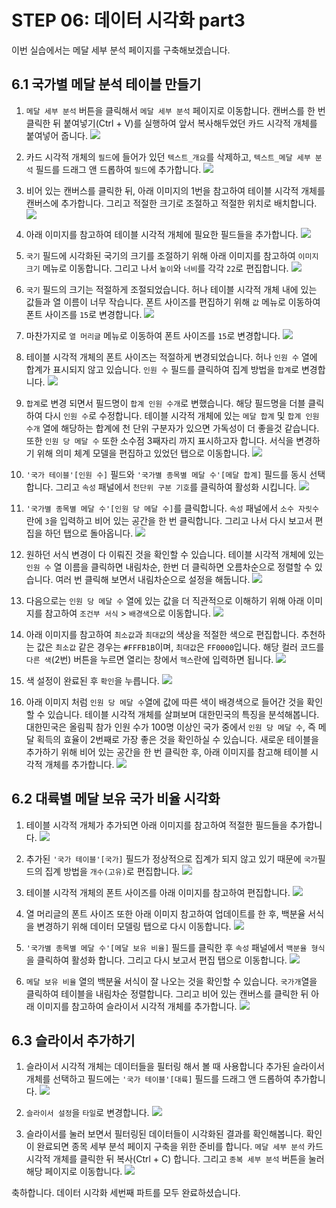 # STEP 06: 데이터 시각화 part3

이번 실습에서는 메달 세부 분석 페이지를 구축해보겠습니다.

## 6.1 국가별 메달 분석 테이블 만들기

1. `메달 세부 분석` 버튼을 클릭해서 `메달 세부 분석` 페이지로 이동합니다. 캔버스를 한 번 클릭한 뒤 붙여넣기(Ctrl + V)를 실행하여 앞서 복사해두었던 카드 시각적 개체를 붙여넣어 줍니다.
![](../imgs/06-data-visualization-part3-001.png)

2. 카드 시각적 개체의 `필드`에 들어가 있던 `텍스트_개요`를 삭제하고, `텍스트_메달 세부 분석` 필드를 드래그 앤 드롭하여 `필드`에 추가합니다.
![](../imgs/06-data-visualization-part3-002.png)

3. 비어 있는 캔버스를 클릭한 뒤, 아래 이미지의 1번을 참고하여 테이블 시각적 개체를 캔버스에 추가합니다. 그리고 적절한 크기로 조절하고 적절한 위치로 배치합니다.
![](../imgs/06-data-visualization-part3-003.png)

4. 아래 이미지를 참고하여 테이블 시각적 개체에 필요한 필드들을 추가합니다.
![](../imgs/06-data-visualization-part3-004.png)

5. `국기` 필드에 시각화된 국기의 크기를 조절하기 위해 아래 이미지를 참고하여 `이미지 크기` 메뉴로 이동합니다. 그리고 나서 `높이`와 `너비`를 각각 `22`로 편집합니다.
![](../imgs/06-data-visualization-part3-005.png)

6. `국기` 필드의 크기는 적절하게 조절되었습니다. 허나 테이블 시각적 개체 내에 있는 값들과 열 이름이 너무 작습니다. 폰트 사이즈를 편집하기 위해 `값` 메뉴로 이동하여 폰트 사이즈를 `15`로 변경합니다.
![](../imgs/06-data-visualization-part3-006.png)

7. 마찬가지로 `열 머리글` 메뉴로 이동하여 폰트 사이즈를 `15`로 변경합니다.
![](../imgs/06-data-visualization-part3-007.png)

8. 테이블 시각적 개체의 폰트 사이즈는 적절하게 변경되었습니다. 허나 `인원 수` 열에 합계가 표시되지 않고 있습니다. `인원 수` 필드를 클릭하여 집계 방법을 `합계`로 변경합니다.
![](../imgs/06-data-visualization-part3-008.png)

9. `합계`로 변경 되면서 필드명이 `합계 인원 수개`로  변했습니다. 해당 필드명을 더블 클릭하여 다시 `인원 수`로 수정합니다. 테이블 시각적 개체에 있는 `메달 합계` 및 `합계 인원 수개` 열에 해당하는 합계에 천 단위 구분자가 있으면 가독성이 더 좋을것 같습니다. 또한 `인원 당 메달 수` 또한 소수점 3째자리 까지 표시하고자 합니다. 서식을 변경하기 위해 의미 체계 모델을 편집하고 있었던 탭으로 이동합니다.
![](../imgs/06-data-visualization-part3-009.png)

10. `'국가 테이블'[인원 수]` 필드와 `'국가별 종목별 메달 수'[메달 합계]` 필드를 동시 선택합니다. 그리고 `속성` 패널에서 `천단위 구분 기호`를 클릭하여 활성화 시킵니다.
![](../imgs/06-data-visualization-part3-010.png)

11. `'국가별 종목별 메달 수'[인원 당 메달 수]`를 클릭합니다. `속성` 패널에서 `소수 자릿수`란에 `3`을 입력하고 비어 있는 공간을 한 번 클릭합니다. 그리고 나서 다시 보고서 편집을 하던 탭으로 돌아옵니다.
![](../imgs/06-data-visualization-part3-011.png)

12. 원하던 서식 변경이 다 이뤄진 것을 확인할 수 있습니다. 테이블 시각적 개체에 있는 `인원 수` 열 이름을 클릭하면 내림차순, 한번 더 클릭하면 오름차순으로 정렬할 수 있습니다. 여러 번 클릭해 보면서 내림차순으로 설정을 해둡니다.
![](../imgs/06-data-visualization-part3-012.png)

13. 다음으로는 `인원 당 메달 수` 열에 있는 값을 더 직관적으로 이해하기 위해 아래 이미지를 참고하여 `조건부 서식` > `배경색`으로 이동합니다.
![](../imgs/06-data-visualization-part3-013.png)

14. 아래 이미지를 참고하여 `최소값`과 `최대값`의 색상을 적절한 색으로 편집합니다. 추천하는 값은 `최소값` 같은 경우는 `#FFFB1B`이며, `최대값`은 `FF0000`입니다. 해당 컬러 코드를 `다른 색`(2번) 버튼을 누르면 열리는 창에서 `헥스`란에 입력하면 됩니다.
![](../imgs/06-data-visualization-part3-014.png)

15. 색 설정이 완료된 후 `확인`을 누릅니다.
![](../imgs/06-data-visualization-part3-015.png)

16. 아래 이미지 처럼 `인원 당 메달 수`열에 값에 따른 색이 배경색으로 들어간 것을 확인할 수 있습니다. 테이블 시각적 개체를 살펴보며 대한민국의 특징을 분석해봅니다. 대한민국은 올림픽 참가 인원 수가 100명 이상인 국가 중에서 `인원 당 메달 수`, 즉 메달 획득의 효율이 2번째로 가장 좋은 것을 확인하실 수 있습니다. 새로운 테이블을 추가하기 위해 비어 있는 공간을 한 번 클릭한 후, 아래 이미지를 참고해 테이블 시각적 개체를 추가합니다.
![](../imgs/06-data-visualization-part3-016.png)

## 6.2 대륙별 메달 보유 국가 비율 시각화

1. 테이블 시각적 개체가 추가되면 아래 이미지를 참고하여 적절한 필드들을 추가합니다.
![](../imgs/06-data-visualization-part3-017.png)

2. 추가된 `'국가 테이블'[국가]` 필드가 정상적으로 집계가 되지 않고 있기 때문에 `국가`필드의 집계 방법을 `개수(고유)`로 편집합니다.
![](../imgs/06-data-visualization-part3-018.png)

3. 테이블 시각적 개체의 폰트 사이즈를 아래 이미지를 참고하여 편집합니다.
![](../imgs/06-data-visualization-part3-019.png)

4. 열 머리글의 폰트 사이즈 또한 아래 이미지 참고하여 업데이트를 한 후, 백분율 서식을 변경하기 위해 데이터 모델링 탭으로 다시 이동합니다.
![](../imgs/06-data-visualization-part3-020.png)

5. `'국가별 종목별 메달 수'[메달 보유 비율]` 필드를 클릭한 후 `속성` 패널에서 `백분율 형식`을 클릭하여 활성화 합니다. 그리고 다시 보고서 편집 탭으로 이동합니다.
![](../imgs/06-data-visualization-part3-021.png)

6. `메달 보유 비율` 열의 백분율 서식이 잘 나오는 것을 확인할 수 있습니다. `국가개`열을 클릭하여 테이블을 내림차순 정렬합니다. 그리고 비어 있는 캔버스를 클릭한 뒤 아래 이미지를 참고하여 슬라이서 시각적 개체를 추가합니다.
![](../imgs/06-data-visualization-part3-022.png)

## 6.3 슬라이서 추가하기

1. 슬라이서 시각적 개체는 데이터들을 필터링 해서 볼 때 사용합니다 추가된 슬라이서 개체를 선택하고 필드에는 `'국가 테이블'[대륙]` 필드를 드래그 앤 드롭하여 추가합니다.
![](../imgs/06-data-visualization-part3-023.png)

2. `슬라이서 설정`을 `타일`로 변경합니다.
![](../imgs/06-data-visualization-part3-024.png)

3. 슬라이서를 눌러 보면서 필터링된 데이터들이 시각화된 결과를 확인해봅니다. 확인이 완료되면 종목 세부 분석 페이지 구축을 위한 준비를 합니다. `메달 세부 분석` 카드 시각적 개체를 클릭한 뒤 복사(Ctrl + C) 합니다. 그리고 `종복 세부 분석` 버튼을 눌러 해당 페이지로 이동합니다.
![](../imgs/06-data-visualization-part3-025.png)

축하합니다. 데이터 시각화 세번째 파트를 모두 완료하셨습니다.